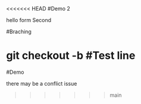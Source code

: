 <<<<<<< HEAD
#Demo 2

hello form Second

#Braching

git checkout -b <new branch name>
#Test line
=======
#Demo

there may be a conflict issue
>>>>>>> main
